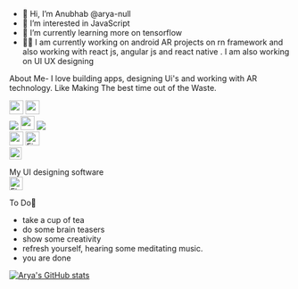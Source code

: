 
- 👋 Hi, I’m Anubhab @arya-null
- 👀 I’m interested in JavaScript
- 🌱 I’m currently learning more on tensorflow 
- 👨‍💻 I am currently working on android AR projects on rn framework and also working
with react js, angular js and react native . I am also working on UI UX designing

About Me- I love building apps, designing Ui's and working with AR technology. Like Making The best time out of the Waste.

<p><a href="https://www.twitter.com/Anubhab_01"><img src="https://img.shields.io/badge/twitter-%231DA1F2.svg?&style=for-the-badge&logo=twitter&logoColor=white" height=25></a>  <a href="mailto:anubhab-bhattacharya@outlook.com"><img src="https://img.shields.io/badge/Microsoft_Outlook-0078D4?style=for-the-badge&logo=microsoft-outlook&logoColor=white" height=25></a>
  <br>
  <img src="https://img.shields.io/badge/JavaScript-F7DF1E?style=for-the-badge&logo=javascript&logoColor=black" heigh=25> 
  <img src="https://img.shields.io/badge/Angular-DD0031?style=for-the-badge&logo=angular&logoColor=white" height=25>
   <img src="	https://img.shields.io/badge/firebase-ffca28?style=for-the-badge&logo=firebase&logoColor=blac" heigh=25> 
  <br>
  <img src="https://img.shields.io/badge/React_Native-20232A?style=for-the-badge&logo=react&logoColor=61DAFB" height=25>
<img alt="Firebase" src="https://img.shields.io/badge/firebase-%23039BE5.svg?&style=for-the-badge&logo=firebase" height=25/>
<br>
<img alt="React" src="https://img.shields.io/badge/react-%2320232a.svg?&style=for-the-badge&logo=react&logoColor=%2361DAFB" height=22/>
</p>

My UI designing software
<br>
<img alt="Figma" src="https://img.shields.io/badge/figma-%23F24E1E.svg?&style=for-the-badge&logo=figma&logoColor=white" height=24/>







To Do📑
- take a cup of tea
- do some brain teasers
- show some creativity
- refresh yourself, hearing some meditating music.
- you are done



[![Arya's GitHub stats](https://github-readme-stats.vercel.app/api?username=arya-null)](https://github.com/arya-null/github-readme-stats)

<!---
arya-null/arya-null is a ✨ special ✨ repository because its `README.md` (this file) appears on your GitHub profile.
You can click the Preview link to take a look at your changes.
--->
